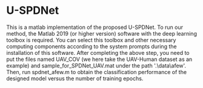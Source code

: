 # U-SPDNet
  This is a matlab implementation of the proposed U-SPDNet. To run our method, the Matlab 2019 (or higher version) software with the deep learning toolbox is required.     You can select this toolbox and other necessary computing components according to the system prompts during the installation of this software. After completing the       above step, you need to put the files named UAV_COV (we here take the UAV-Human dataset as an example) and sample_for_SPDNet_UAV.mat under the path '.\data\afew'.       Then, run spdnet_afew.m to obtain the classification performance of the designed model versus the number of training epochs.
